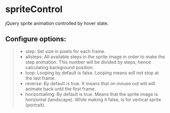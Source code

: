 # spriteControl
jQuery sprite animation controlled by hover state.

##  Configure options:

>*	step: Set size in pixels for each frame.
>*	allsteps: All available steps in the sprite image in order to make the step animation. This number will be divided by steps; hence calculating background position.
>*	loop: Looping by default is false. Looping means will not stop at the last frame.
>*	reverse: By default is true. It means that on mouse out will will animate back until the first frame.
>*	horizontalImg: By default is true. Means that the sprite image is horizontal (landscape). While making it false, is for vertical sprite (portrait).
